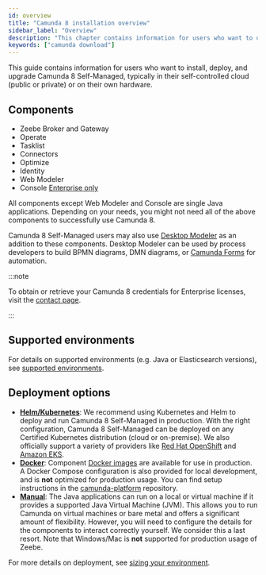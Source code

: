 ```yaml
---
id: overview
title: "Camunda 8 installation overview"
sidebar_label: "Overview"
description: "This chapter contains information for users who want to deploy and run Camunda 8 Self-Managed in their self-controlled cloud or own hardware."
keywords: ["camunda download"]
---
```


This guide contains information for users who want to install, deploy, and upgrade Camunda 8 Self-Managed, typically in their self-controlled cloud (public or private) or on their own hardware.

## Components

- Zeebe Broker and Gateway
- Operate
- Tasklist
- Connectors
- Optimize
- Identity
- Web Modeler
- Console [<span class="badge badge--enterprise-only">Enterprise only</span>](../../../reference/licenses/#console-sm)

All components except Web Modeler and Console are single Java applications. Depending on your needs, you might not need all of the above components to successfully use Camunda 8.

Camunda 8 Self-Managed users may also use [Desktop Modeler](../../components/modeler/desktop-modeler/install-the-modeler.md) as an addition to these components. Desktop Modeler can be used by process developers to build BPMN diagrams, DMN diagrams, or [Camunda Forms](../../guides/utilizing-forms.md) for automation.

:::note

To obtain or retrieve your Camunda 8 credentials for Enterprise licenses, visit the [contact page](/contact).

:::

## Supported environments

For details on supported environments (e.g. Java or Elasticsearch versions), see [supported environments](/reference/supported-environments.md).

## Deployment options

- [**Helm/Kubernetes**](./install.md): We recommend using Kubernetes and Helm to deploy and run Camunda 8 Self-Managed in production. With the right configuration, Camunda 8 Self-Managed can be deployed on any Certified Kubernetes distribution (cloud or on-premise). We also officially support a variety of providers like [Red Hat OpenShift](./deploy/openshift/redhat-openshift.md) and [Amazon EKS](./deploy/amazon/amazon-eks/amazon-eks.md).
- [**Docker**](./deploy/other/docker.md): Component [Docker images](https://hub.docker.com/u/camunda) are available for use in production. A Docker Compose configuration is also provided for local development, and is **not** optimized for production usage. You can find setup instructions in the [camunda-platform](https://github.com/camunda/camunda-platform) repository.
- [**Manual**](./deploy/local/manual.md): The Java applications can run on a local or virtual machine if it provides a supported Java Virtual Machine (JVM). This allows you to run Camunda on virtual machines or bare metal and offers a significant amount of flexibility. However, you will need to configure the details for the components to interact correctly yourself. We consider this a last resort. Note that Windows/Mac is **not** supported for production usage of Zeebe.

For more details on deployment, see [sizing your environment](../../components/best-practices/architecture/sizing-your-environment.md#camunda-8-self-managed).
